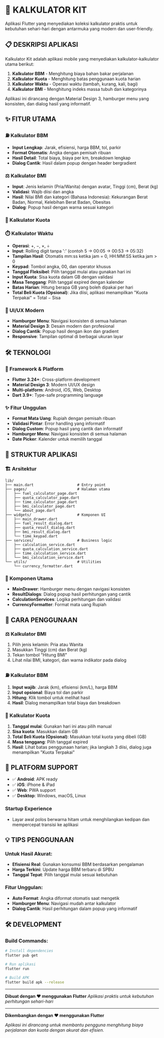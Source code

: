 # 📱 KALKULATOR KIT

Aplikasi Flutter yang menyediakan koleksi kalkulator praktis untuk kebutuhan sehari-hari dengan antarmuka yang modern dan user-friendly.

## 📋 DESKRIPSI APLIKASI

Kalkulator Kit adalah aplikasi mobile yang menyediakan kalkulator-kalkulator utama berikut:
1. **Kalkulator BBM** - Menghitung biaya bahan bakar perjalanan
2. **Kalkulator Kuota** - Menghitung batas penggunaan kuota harian
3. **Kalkulator Waktu** - Operasi waktu (tambah, kurang, kali, bagi)
4. **Kalkulator BMI** - Menghitung indeks massa tubuh dan kategorinya

Aplikasi ini dirancang dengan Material Design 3, hamburger menu yang konsisten, dan dialog hasil yang informatif.

## ✨ FITUR UTAMA

### ⛽ Kalkulator BBM
- **Input Lengkap**: Jarak, efisiensi, harga BBM, tol, parkir
- **Format Otomatis**: Angka dengan pemisah ribuan
- **Hasil Detail**: Total biaya, biaya per km, breakdown lengkap
- **Dialog Cantik**: Hasil dalam popup dengan header bergradient

### ⚖️ Kalkulator BMI
- **Input**: Jenis kelamin (Pria/Wanita) dengan avatar, Tinggi (cm), Berat (kg)
- **Validasi**: Wajib diisi dan angka
- **Hasil**: Nilai BMI dan kategori (Bahasa Indonesia): Kekurangan Berat Badan, Normal, Kelebihan Berat Badan, Obesitas
- **Dialog**: Popup hasil dengan warna sesuai kategori

### 📱 Kalkulator Kuota
### ⏱️ Kalkulator Waktu
- **Operasi**: +, −, ×, ÷
- **Input**: Rolling digit tanpa ':' (contoh 5 → 00:05 → 00:53 → 05:32)
- **Tampilan Hasil**: Otomatis mm:ss ketika jam = 0, HH:MM:SS ketika jam > 0
- **Keypad**: Tombol angka, 00, dan operator khusus
- **Tanggal Fleksibel**: Pilih tanggal mulai atau gunakan hari ini
- **Input Kuota**: Sisa kuota dalam GB dengan validasi
- **Masa Tenggang**: Pilih tanggal expired dengan kalender
- **Batas Harian**: Hitung berapa GB yang boleh dipakai per hari
- **Total Beli Kuota (Opsional)**: Jika diisi, aplikasi menampilkan "Kuota Terpakai" = Total − Sisa

### 🎨 UI/UX Modern
- **Hamburger Menu**: Navigasi konsisten di semua halaman
- **Material Design 3**: Desain modern dan profesional
- **Dialog Cantik**: Popup hasil dengan ikon dan gradient
- **Responsive**: Tampilan optimal di berbagai ukuran layar

## 🛠️ TEKNOLOGI

### 🎨 Framework & Platform
- **Flutter 3.24+**: Cross-platform development
- **Material Design 3**: Modern UI/UX design
- **Multi-platform**: Android, iOS, Web, Desktop
- **Dart 3.9+**: Type-safe programming language

### ✨ Fitur Unggulan
- **Format Mata Uang**: Rupiah dengan pemisah ribuan
- **Validasi Pintar**: Error handling yang informatif
- **Dialog Custom**: Popup hasil yang cantik dan informatif
- **Hamburger Menu**: Navigasi konsisten di semua halaman
- **Date Picker**: Kalender untuk memilih tanggal

## 📱 STRUKTUR APLIKASI

### 🏗️ Arsitektur
```
lib/
├── main.dart                    # Entry point
├── pages/                       # Halaman utama
│   ├── fuel_calculator_page.dart
│   ├── quota_calculator_page.dart
│   ├── time_calculator_page.dart
│   ├── bmi_calculator_page.dart
│   └── about_page.dart
├── widgets/                     # Komponen UI
│   ├── main_drawer.dart
│   ├── fuel_result_dialog.dart
│   ├── quota_result_dialog.dart
│   ├── bmi_result_dialog.dart
│   └── time_keypad.dart
├── services/                    # Business logic
│   ├── calculation_service.dart
│   ├── quota_calculation_service.dart
│   ├── time_calculation_service.dart
│   └── bmi_calculation_service.dart
└── utils/                       # Utilities
    └── currency_formatter.dart
```

### 🎯 Komponen Utama
- **MainDrawer**: Hamburger menu dengan navigasi konsisten
- **ResultDialogs**: Dialog popup hasil perhitungan yang cantik
- **CalculationServices**: Logika perhitungan dan validasi
- **CurrencyFormatter**: Format mata uang Rupiah

## 🧭 CARA PENGGUNAAN

### ⚖️ Kalkulator BMI
1. Pilih jenis kelamin: Pria atau Wanita
2. Masukkan Tinggi (cm) dan Berat (kg)
3. Tekan tombol "Hitung BMI"
4. Lihat nilai BMI, kategori, dan warna indikator pada dialog

### ⛽ Kalkulator BBM
1. **Input wajib**: Jarak (km), efisiensi (km/L), harga BBM
2. **Input opsional**: Biaya tol dan parkir
3. **Hitung**: Klik tombol untuk melihat hasil
4. **Hasil**: Dialog menampilkan total biaya dan breakdown

### 📱 Kalkulator Kuota
1. **Tanggal mulai**: Gunakan hari ini atau pilih manual
2. **Sisa kuota**: Masukkan dalam GB
3. **Total Beli Kuota (Opsional)**: Masukkan total kuota yang dibeli (GB)
4. **Masa tenggang**: Pilih tanggal expired
5. **Hasil**: Lihat batas penggunaan harian; jika langkah 3 diisi, dialog juga menampilkan "Kuota Terpakai"

## 🚀 PLATFORM SUPPORT
- ✅ **Android**: APK ready
- ✅ **iOS**: iPhone & iPad
- ✅ **Web**: PWA support
- ✅ **Desktop**: Windows, macOS, Linux

### Startup Experience
- Layar awal polos berwarna hitam untuk menghilangkan kedipan dan mempercepat transisi ke aplikasi

## 💡 TIPS PENGGUNAAN

### Untuk Hasil Akurat:
- **Efisiensi Real**: Gunakan konsumsi BBM berdasarkan pengalaman
- **Harga Terkini**: Update harga BBM terbaru di SPBU
- **Tanggal Tepat**: Pilih tanggal mulai sesuai kebutuhan

### Fitur Unggulan:
- **Auto Format**: Angka diformat otomatis saat mengetik
- **Hamburger Menu**: Navigasi mudah antar kalkulator
- **Dialog Cantik**: Hasil perhitungan dalam popup yang informatif

## 🛠️ DEVELOPMENT

### Build Commands:
```bash
# Install dependencies
flutter pub get

# Run aplikasi
flutter run

# Build APK
flutter build apk --release
```

---

**Dibuat dengan ❤️ menggunakan Flutter**
*Aplikasi praktis untuk kebutuhan perhitungan sehari-hari*

---

**Dikembangkan dengan ❤️ menggunakan Flutter**

*Aplikasi ini dirancang untuk membantu pengguna menghitung biaya perjalanan dan kuota dengan akurat dan efisien.*